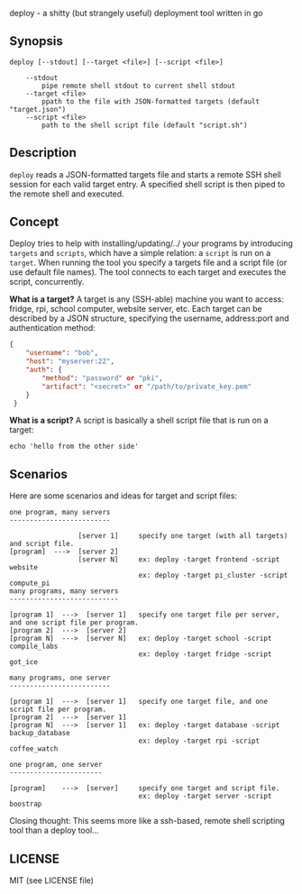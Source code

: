 deploy - a shitty (but strangely useful) deployment tool written in go

## Synopsis
`deploy [--stdout] [--target <file>] [--script <file>]`
```
	--stdout
		pipe remote shell stdout to current shell stdout
	--target <file>
		ppath to the file with JSON-formatted targets (default "target.json")
	--script <file>
		path to the shell script file (default "script.sh")
```

## Description
`deploy` reads a JSON-formatted targets file and starts a remote SSH shell session for each valid target entry.
A specified shell script is then piped to the remote shell and executed.

## Concept
Deploy tries to help with installing/updating/../ your programs by introducing `targets` and `scripts`, which have a simple relation: a `script` is run on a `target`.
When running the tool you specify a targets file and a script file (or use default file names).
The tool connects to each target and executes the script, concurrently.

**What is a target?**
A target is any (SSH-able) machine you want to access: fridge, rpi, school computer, website server, etc.
Each target can be described by a JSON structure, specifying the username, address:port and authentication method:
```JSON
{
	"username": "bob",
	"host": "myserver:22",
	"auth": {
		"method": "password" or "pki",
		"artifact": "<secret>" or "/path/to/private_key.pem"
 	}
 }
```

**What is a script?**
A script is basically a shell script file that is run on a target:
```shell
echo 'hello from the other side'
```

## Scenarios
Here are some scenarios and ideas for target and script files:
```
one program, many servers
-------------------------

				 [server 1]		specify one target (with all targets) and script file.
[program]  --->  [server 2]
				 [server N]		ex: deploy -target frontend -script website
								ex: deploy -target pi_cluster -script compute_pi
many programs, many servers
---------------------------

[program 1]  --->  [server 1]	specify one target file per server, and one script file per program.
[program 2]  --->  [server 2]
[program N]	 --->  [server N]	ex: deploy -target school -script compile_labs
								ex: deploy -target fridge -script got_ice

many programs, one server
-------------------------

[program 1]  --->  [server 1]	specify one target file, and one script file per program.
[program 2]  --->  [server 1]
[program N]	 --->  [server 1]	ex: deploy -target database -script backup_database
								ex: deploy -target rpi -script coffee_watch

one program, one server
-----------------------

[program]    --->  [server]		specify one target and script file.
								ex: deploy -target server -script boostrap
```

Closing thought: This seems more like a ssh-based, remote shell scripting tool than a deploy tool...

## LICENSE
MIT (see LICENSE file)
